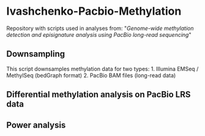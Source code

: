 # Ivashchenko-Pacbio-Methylation

Repository with scripts used in analyses from: "_Genome-wide methylation detection and episignature analysis using PacBio long-read sequencing_"

## Downsampling

This script downsamples methylation data for two types:
	1.	Illumina EMSeq / MethylSeq (bedGraph format)
	2.	PacBio BAM files (long-read data)


## Differential methylation analysis on PacBio LRS data

## Power analysis
